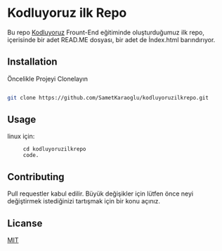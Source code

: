 # Kodluyoruz ilk Repo
Bu repo [Kodluyoruz](https://kodluyoruz.org) Frount-End eğitiminde oluşturduğumuz ilk repo, içerisinde bir adet READ.ME dosyası, bir adet de İndex.html barındırıyor.



## Installation
Öncelikle Projeyi Clonelayın

```bash 

git clone https://github.com/SametKaraoglu/kodluyoruzilkrepo.git

```
## Usage 
 
 linux için:
 
``` linux
     cd kodluyoruzilkrepo
     code.
```
## Contributing 
Pull requestler kabul edilir. Büyük değişikler için lütfen önce neyi değiştirmek istediğinizi tartışmak için bir konu açınız.

## Licanse 
[MIT](https://choosealiicense.com/licenses/mit/)